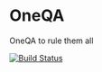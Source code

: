 # OneQA
OneQA to rule them all

[![Build Status](https://travis.ibm.com/IBM-Research-AI/OneQA.svg?token=XcbF7zxMKHD12hqZiBwc&branch=master)](https://travis.ibm.com/IBM-Research-AI/OneQA)
